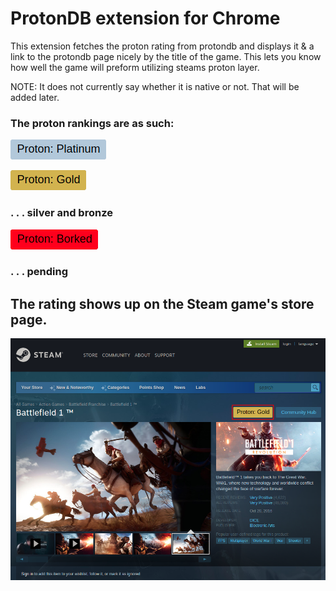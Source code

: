 # ProtonDB extension for Chrome
This extension fetches the proton rating from protondb and displays it & a link to the protondb page nicely by the title of the game. This lets you know how well the game will preform utilizing steams proton layer. 

NOTE: It does not currently say whether it is native or not. That will be added later.

### The proton rankings are as such:

![](ss/platinum.png)

![](ss/gold.png)
### . . . silver and bronze


![](ss/borked.png)
### . . . pending


## The rating shows up on the Steam game's store page.
![Proton extension on steam page](ss/ss1.png)


